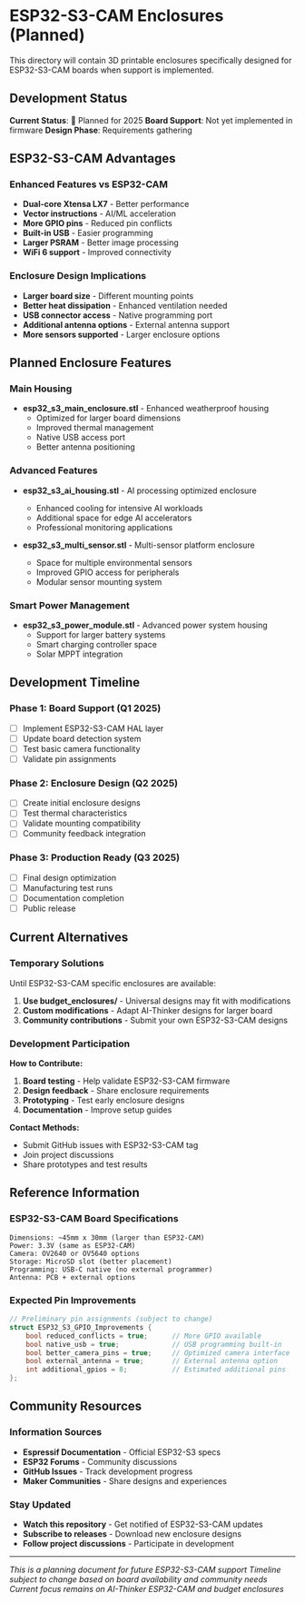# ESP32-S3-CAM Enclosures (Planned)

This directory will contain 3D printable enclosures specifically designed for ESP32-S3-CAM boards when support is implemented.

## Development Status

**Current Status**: 🔄 Planned for 2025
**Board Support**: Not yet implemented in firmware
**Design Phase**: Requirements gathering

## ESP32-S3-CAM Advantages

### Enhanced Features vs ESP32-CAM
- **Dual-core Xtensa LX7** - Better performance
- **Vector instructions** - AI/ML acceleration
- **More GPIO pins** - Reduced pin conflicts
- **Built-in USB** - Easier programming
- **Larger PSRAM** - Better image processing
- **WiFi 6 support** - Improved connectivity

### Enclosure Design Implications
- **Larger board size** - Different mounting points
- **Better heat dissipation** - Enhanced ventilation needed
- **USB connector access** - Native programming port
- **Additional antenna options** - External antenna support
- **More sensors supported** - Larger enclosure options

## Planned Enclosure Features

### Main Housing
- **esp32_s3_main_enclosure.stl** - Enhanced weatherproof housing
  - Optimized for larger board dimensions
  - Improved thermal management
  - Native USB access port
  - Better antenna positioning

### Advanced Features
- **esp32_s3_ai_housing.stl** - AI processing optimized enclosure
  - Enhanced cooling for intensive AI workloads
  - Additional space for edge AI accelerators
  - Professional monitoring applications

- **esp32_s3_multi_sensor.stl** - Multi-sensor platform enclosure
  - Space for multiple environmental sensors
  - Improved GPIO access for peripherals
  - Modular sensor mounting system

### Smart Power Management
- **esp32_s3_power_module.stl** - Advanced power system housing
  - Support for larger battery systems
  - Smart charging controller space
  - Solar MPPT integration

## Development Timeline

### Phase 1: Board Support (Q1 2025)
- [ ] Implement ESP32-S3-CAM HAL layer
- [ ] Update board detection system
- [ ] Test basic camera functionality
- [ ] Validate pin assignments

### Phase 2: Enclosure Design (Q2 2025)
- [ ] Create initial enclosure designs
- [ ] Test thermal characteristics
- [ ] Validate mounting compatibility
- [ ] Community feedback integration

### Phase 3: Production Ready (Q3 2025)
- [ ] Final design optimization
- [ ] Manufacturing test runs
- [ ] Documentation completion
- [ ] Public release

## Current Alternatives

### Temporary Solutions
Until ESP32-S3-CAM specific enclosures are available:

1. **Use budget_enclosures/** - Universal designs may fit with modifications
2. **Custom modifications** - Adapt AI-Thinker designs for larger board
3. **Community contributions** - Submit your own ESP32-S3-CAM designs

### Development Participation

**How to Contribute:**
1. **Board testing** - Help validate ESP32-S3-CAM firmware
2. **Design feedback** - Share enclosure requirements
3. **Prototyping** - Test early enclosure designs
4. **Documentation** - Improve setup guides

**Contact Methods:**
- Submit GitHub issues with ESP32-S3-CAM tag
- Join project discussions
- Share prototypes and test results

## Reference Information

### ESP32-S3-CAM Board Specifications
```
Dimensions: ~45mm x 30mm (larger than ESP32-CAM)
Power: 3.3V (same as ESP32-CAM)
Camera: OV2640 or OV5640 options
Storage: MicroSD slot (better placement)
Programming: USB-C native (no external programmer)
Antenna: PCB + external options
```

### Expected Pin Improvements
```cpp
// Preliminary pin assignments (subject to change)
struct ESP32_S3_GPIO_Improvements {
    bool reduced_conflicts = true;      // More GPIO available
    bool native_usb = true;             // USB programming built-in
    bool better_camera_pins = true;     // Optimized camera interface
    bool external_antenna = true;       // External antenna option
    int additional_gpios = 8;           // Estimated additional pins
};
```

## Community Resources

### Information Sources
- **Espressif Documentation** - Official ESP32-S3 specs
- **ESP32 Forums** - Community discussions
- **GitHub Issues** - Track development progress
- **Maker Communities** - Share designs and experiences

### Stay Updated
- **Watch this repository** - Get notified of ESP32-S3-CAM updates
- **Subscribe to releases** - Download new enclosure designs
- **Follow project discussions** - Participate in development

---

*This is a planning document for future ESP32-S3-CAM support*
*Timeline subject to change based on board availability and community needs*
*Current focus remains on AI-Thinker ESP32-CAM and budget enclosures*